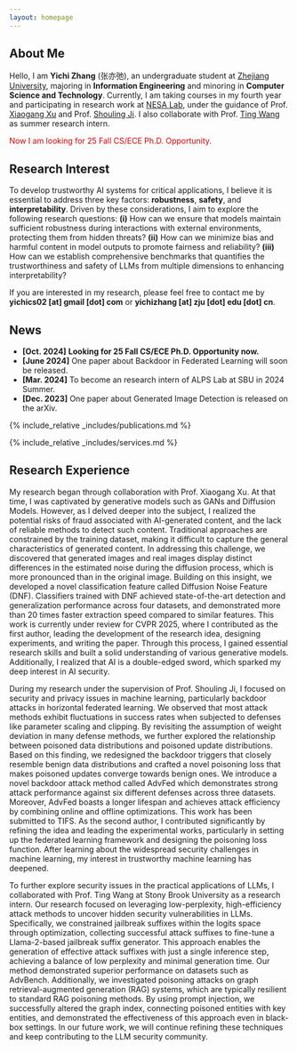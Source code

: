 ```yaml
---
layout: homepage
---
```


## About Me

Hello, I am **Yichi Zhang** (张亦弛), an undergraduate student at [Zhejiang University](https://www.zju.edu.cn/), majoring in **Information Engineering** and minoring in **Computer Science and Technology**. Currently, I am taking courses in my fourth year and participating in research work at [NESA Lab](https://nesa.zju.edu.cn/), under the guidance of Prof. [Xiaogang Xu](https://scholar.google.com/citations?user=R65xDQwAAAAJ&hl=zh-CN&oi=ao) and Prof. [Shouling Ji](https://scholar.google.com/citations?user=5HoF_9oAAAAJ&hl=zh-CN&oi=ao). I also collaborate with Prof. [Ting Wang](https://alps-lab.github.io/) as summer research intern.

<font color="#dd0000">Now I am looking for 25 Fall CS/ECE Ph.D. Opportunity.</font><br />

## Research Interest

To develop trustworthy AI systems for critical applications, I believe it is essential to address three key factors: **robustness**, **safety**, and **interpretability**. Driven by these considerations, I aim to explore the following research questions: **(i)** How can we ensure that models maintain sufficient robustness during interactions with external environments, protecting them from hidden threats? **(ii)** How can we minimize bias and harmful content in model outputs to promote fairness and reliability? **(iii)** How can we establish comprehensive benchmarks that quantifies the trustworthiness and safety of LLMs from multiple dimensions to enhancing interpretability?

<!--  -->

If you are interested in my research, please feel free to contact me by **yichics02 \[at\] gmail \[dot\] com** or **yichizhang \[at\] zju \[dot\] edu \[dot\] cn**.

## News

- **[Oct. 2024]** **Looking for 25 Fall CS/ECE Ph.D. Opportunity now.**
- **[June 2024]** One paper about Backdoor in Federated Learning will soon be released.
- **[Mar. 2024]** To become an research intern of ALPS Lab at SBU in 2024 Summer.
- **[Dec. 2023]** One paper about Generated Image Detection is released on the arXiv.

{% include_relative _includes/publications.md %}

{% include_relative _includes/services.md %}

## Research Experience

My research began through collaboration with Prof. Xiaogang Xu. At that time, I was captivated by generative models such as GANs and Diffusion Models. However, as I delved deeper into the subject, I realized the potential risks of fraud associated with AI-generated content, and the lack of reliable methods to detect such content. Traditional approaches are constrained by the training dataset, making it difficult to capture the general characteristics of generated content. In addressing this challenge, we discovered that generated images and real images display distinct differences in the estimated noise during the diffusion process, which is more pronounced than in the original image. Building on this insight, we developed a novel classification feature called Diffusion Noise Feature (DNF). Classifiers trained with DNF achieved state-of-the-art detection and generalization performance across four datasets, and demonstrated more than 20 times faster extraction speed compared to similar features. 
This work is currently under review for CVPR 2025, where I contributed as the first author, leading the development of the research idea, designing experiments, and writing the paper. Through this process, I gained essential research skills and built a solid understanding of various generative models. Additionally, I realized that AI is a double-edged sword, which sparked my deep interest in AI security.

During my research under the supervision of Prof. Shouling Ji, I focused on security and privacy issues in machine learning, particularly backdoor attacks in horizontal federated learning. We observed that most attack methods exhibit fluctuations in success rates when subjected to defenses like parameter scaling and clipping. By revisiting the assumption of weight deviation in many defense methods, we further explored the relationship between poisoned data distributions and poisoned update distributions. Based on this finding, we redesigned the backdoor triggers that closely resemble benign data distributions and crafted a novel poisoning loss that makes poisoned updates converge towards benign ones. We introduce a novel backdoor attack method called AdvFed which demonstrates strong attack performance against six different defenses across three datasets. Moreover, AdvFed boasts a longer lifespan and achieves attack efficiency by combining online and offline optimizations. 
This work has been submitted to TIFS. As the second author, I contributed significantly by refining the idea and leading the experimental works, particularly in setting up the federated learning framework and designing the poisoning loss function. After learning about the widespread security challenges in machine learning, my interest in trustworthy machine learning has deepened.

To further explore security issues in the practical applications of LLMs, I collaborated with Prof. Ting Wang at Stony Brook University as a research intern. Our research focused on leveraging low-perplexity, high-efficiency attack methods to uncover hidden security vulnerabilities in LLMs. Specifically, we constrained jailbreak suffixes within the logits space through optimization, collecting successful attack suffixes to fine-tune a Llama-2-based jailbreak suffix generator. This approach enables the generation of effective attack suffixes with just a single inference step, achieving a balance of low perplexity and minimal generation time. Our method demonstrated superior performance on datasets such as AdvBench. Additionally, we investigated poisoning attacks on graph retrieval-augmented generation (RAG) systems, which are typically resilient to standard RAG poisoning methods. By using prompt injection, we successfully altered the graph index, connecting poisoned entities with key entities, and demonstrated the effectiveness of this approach even in black-box settings.  In our future work, we will continue refining these techniques and keep contributing to the LLM security community.